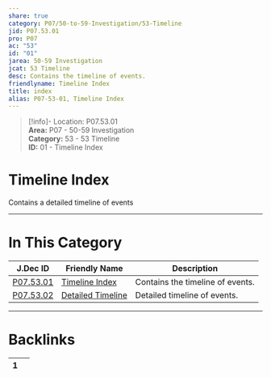 ```yaml
---  
share: true  
category: P07/50-to-59-Investigation/53-Timeline  
jid: P07.53.01  
pro: P07  
ac: "53"  
id: "01"  
jarea: 50-59 Investigation  
jcat: 53 Timeline  
desc: Contains the timeline of events.  
friendlyname: Timeline Index  
title: index  
alias: P07-53-01, Timeline Index  
---  
```

  
>[!info]- Location: P07.53.01  
>**Area:** P07 - 50-59 Investigation  
>**Category:** 53 - 53 Timeline  
>**ID:** 01 - Timeline Index  
  
# Timeline Index  
  
Contains a detailed timeline of events  
   
  
  
---  
# In This Category  
  
| J.Dec ID                                                                                           | Friendly Name                                                                                              | Description                      |  
| -------------------------------------------------------------------------------------------------- | ---------------------------------------------------------------------------------------------------------- | -------------------------------- |  
| [P07.53.01](index.md)                | [Timeline Index](index.md)                   | Contains the timeline of events. |  
| [P07.53.02](./02-Detailed-Timeline.md) | [Detailed Timeline](./02-Detailed-Timeline.md) | Detailed timeline of events.     |  
  
  
---  
# Backlinks  
<div><table class="dataview table-view-table"><thead class="table-view-thead"><tr class="table-view-tr-header"><th class="table-view-th"><span></span><span class="dataview small-text">1</span></th><th class="table-view-th"><span></span></th></tr></thead><tbody class="table-view-tbody"></tbody></table></div>